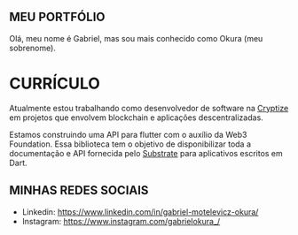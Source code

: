 ## MEU PORTFÓLIO 

Olá, meu nome é Gabriel, mas sou mais conhecido como Okura (meu sobrenome). 

# CURRÍCULO

Atualmente estou trabalhando como desenvolvedor de software na [Cryptize](https://www.linkedin.com/company/cryptize/people/)
em projetos que envolvem blockchain e aplicações descentralizadas.

Estamos construindo uma API para flutter com o auxílio da Web3 Foundation. Essa biblioteca tem o objetivo de disponibilizar
toda a documentação e API fornecida pelo [Substrate](https://substrate.io/) para aplicativos escritos em Dart. 

## MINHAS REDES SOCIAIS

  - Linkedin: https://www.linkedin.com/in/gabriel-motelevicz-okura/
  - Instagram: https://www.instagram.com/gabrielokura_/
